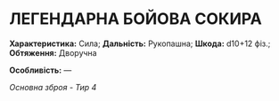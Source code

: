 ﻿# ЛЕГЕНДАРНА БОЙОВА СОКИРА

**Характеристика:** Сила; **Дальність:** Рукопашна; **Шкода:** d10+12 фіз.; **Обтяження:** Дворучна

**Особливість:** —

*Основна зброя - Тир 4*